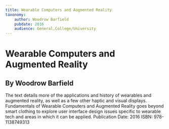 ```yaml
---
title: Wearable Computers and Augmented Reality
taxonomy:
	author: Woodrow Barfield
	pubdate: 2016
	audience: General,College/University
---
```

# Wearable Computers and Augmented Reality
## By Woodrow Barfield

The text details more of the applications and history of wearables and augmented reality, as well as a few other haptic and visual displays. Fundamentals of Wearable Computers and Augmented Reality goes beyond smart clothing to explore user interface design issues specific to wearable tech and areas in which it can be applied.
Publication Date: 2016
ISBN: 978-1138749313